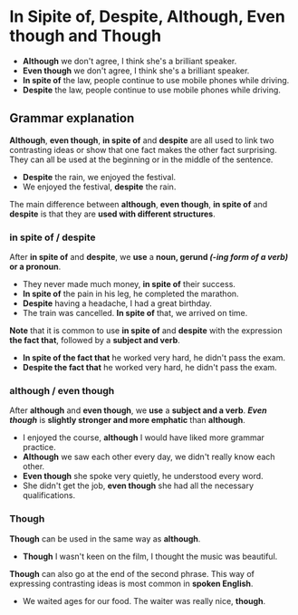 # In Sipite of, Despite, Although, Even though and Though

- **Although** we don't agree, I think she's a brilliant speaker.
- **Even though** we don't agree, I think she's a brilliant speaker.
- **In spite of** the law, people continue to use mobile phones while driving.
- **Despite** the law, people continue to use mobile phones while driving.

## Grammar explanation

**Although**, **even though**, **in spite of** and **despite** are all used to link two contrasting ideas or show that one fact makes the other fact surprising. They can all be used at the beginning or in the middle of the sentence. 

* **Despite** the rain, we enjoyed the festival.
* We enjoyed the festival, **despite** the rain.

The main difference between **although**, **even though**, **in spite of** and **despite** is that they are **used with different structures**. 

### in spite of / despite

After **in spite of** and **despite**, we **use** a **noun, gerund _(-ing form of a verb)_ or a pronoun**.

+ They never made much money, **in spite of** their success.
+ **In spite of** the pain in his leg, he completed the marathon.
+ **Despite** having a headache, I had a great birthday.
+ The train was cancelled. **In spite of** that, we arrived on time.

**Note** that it is common to use **in spite of** and **despite** with the expression **the fact that**, followed by a **subject and verb**.

- **In spite of the fact that** he worked very hard, he didn't pass the exam.
- **Despite the fact that** he worked very hard, he didn't pass the exam.


### although / even though

After **although** and **even though**, we **use** a **subject and a verb**. **_Even though_** is **slightly stronger and more emphatic** than **although**.

* I enjoyed the course, **although** I would have liked more grammar practice.
* **Although** we saw each other every day, we didn't really know each other.
* **Even though** she spoke very quietly, he understood every word.
* She didn't get the job, **even though** she had all the necessary qualifications.

### Though

**Though** can be used in the same way as **although**. 

+ **Though** I wasn't keen on the film, I thought the music was beautiful.

**Though** can also go at the end of the second phrase. This way of expressing contrasting ideas is most common in **spoken English**.

- We waited ages for our food. The waiter was really nice, **though**.


